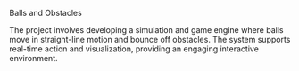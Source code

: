 Balls and Obstacles 

The project involves developing a simulation and game engine where balls move in straight-line motion and bounce off obstacles. 
The system supports real-time action and visualization, providing an engaging interactive environment.
